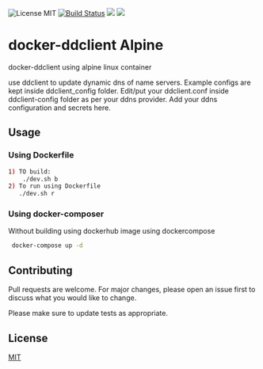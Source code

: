 ![License MIT](https://img.shields.io/badge/license-MIT-blue.svg) [![Build Status](https://travis-ci.org/nmaiti/alpine_docker-ddclient.svg?branch=master)](https://travis-ci.org/nmaiti/alpine_docker-ddclient) [![](https://img.shields.io/docker/stars/nbmaiti/ddclient.svg)](https://hub.docker.com/r/nbmaiti/ddclient 'DockerHub') [![](https://img.shields.io/docker/pulls/nbmaiti/ddclient.svg)](https://hub.docker.com/r/nbmaiti/ddclient 'DockerHub')

# docker-ddclient Alpine
docker-ddclient using alpine linux container

use ddclient to update dynamic dns of name servers.
Example configs are kept inside ddclient_config folder.
Edit/put your ddclient.conf inside ddclient-config folder as per your ddns provider.
Add your ddns configuration and secrets here.

## Usage
### Using Dockerfile
```bash
1) TO build:
    ./dev.sh b
2) To run using Dockerfile
   ./dev.sh r
```

### Using docker-composer
 Without building using dockerhub image using dockercompose
```bash 
 docker-compose up -d
```

## Contributing
Pull requests are welcome. For major changes, please open an issue first to discuss what you would like to change.

Please make sure to update tests as appropriate.

## License
[MIT](https://choosealicense.com/licenses/mit/)
